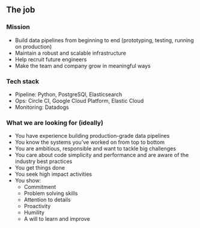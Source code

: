 ## The job


### Mission
* Build data pipelines from beginning to end (prototyping, testing, running on production)
* Maintain a robust and scalable infrastructure
* Help recruit future engineers
* Make the team and company grow in meaningful ways


### Tech stack
* Pipeline: Python, PostgreSQl, Elasticsearch
* Ops: Circle CI, Google Cloud Platform, Elastic Cloud
* Monitoring: Datadogs


### What we are looking for (ideally)
* You have experience building production-grade data pipelines
* You know the systems you’ve worked on from top to bottom
* You are ambitious, responsible and want to tackle big challenges
* You care about code simplicity and performance and are aware of the industry best practices
* You get things done
* You seek high impact activities
* You show:
  + Commitment
  + Problem solving skills
  + Attention to details
  + Proactivity
  + Humility
  + A will to learn and improve
